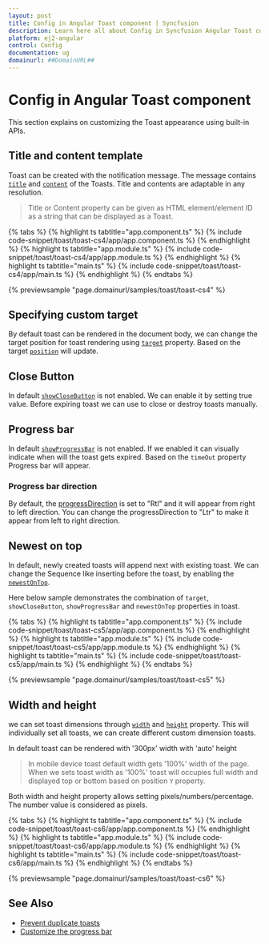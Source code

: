 ```yaml
---
layout: post
title: Config in Angular Toast component | Syncfusion
description: Learn here all about Config in Syncfusion Angular Toast component of Syncfusion Essential JS 2 and more.
platform: ej2-angular
control: Config 
documentation: ug
domainurl: ##DomainURL##
---
```


# Config in Angular Toast component

This section explains on customizing the Toast appearance using built-in APIs.

## Title and content template

Toast can be created with the notification message. The message contains [`title`](https://ej2.syncfusion.com/angular/documentation/api/toast#title) and [`content`](https://ej2.syncfusion.com/angular/documentation/api/toast#content) of the Toasts. Title and contents are adaptable in any resolution.

> Title or Content property can be given as HTML element/element ID as a string that can be displayed as a Toast.

{% tabs %}
{% highlight ts tabtitle="app.component.ts" %}
{% include code-snippet/toast/toast-cs4/app/app.component.ts %}
{% endhighlight %}
{% highlight ts tabtitle="app.module.ts" %}
{% include code-snippet/toast/toast-cs4/app/app.module.ts %}
{% endhighlight %}
{% highlight ts tabtitle="main.ts" %}
{% include code-snippet/toast/toast-cs4/app/main.ts %}
{% endhighlight %}
{% endtabs %}
  
{% previewsample "page.domainurl/samples/toast/toast-cs4" %}

## Specifying custom target

By default toast can be rendered in the document body, we can change the target position for toast rendering using [`target`](https://ej2.syncfusion.com/angular/documentation/api/toast#target) property. Based on the target [`position`](https://ej2.syncfusion.com/angular/documentation/api/toast#position) will update.

## Close Button

In default [`showCloseButton`](https://ej2.syncfusion.com/angular/documentation/api/toast#showclosebutton) is not enabled. We can enable it by setting true value. Before expiring toast we can use to close or destroy toasts manually.

## Progress bar

In default [`showProgressBar`](https://ej2.syncfusion.com/angular/documentation/api/toast#showprogressbar) is not enabled. If we enabled it can visually indicate when will the toast gets expired. Based on the `timeOut` property Progress bar will appear.

### Progress bar direction

By default, the [progressDirection](https://ej2.syncfusion.com/angular/documentation/api/toast/#progressDirection) is set to "Rtl" and it will appear from right to left direction. You can change the progressDirection to "Ltr" to make it appear from left to right direction.

## Newest on top

In default, newly created toasts will append next with existing toast. We can change the Sequence like inserting before the toast, by enabling the [`newestOnTop`](https://ej2.syncfusion.com/angular/documentation/api/toast#newestontop).

Here below sample demonstrates the combination of `target`, `showCloseButton`, `showProgressBar` and `newestOnTop` properties in toast.

{% tabs %}
{% highlight ts tabtitle="app.component.ts" %}
{% include code-snippet/toast/toast-cs5/app/app.component.ts %}
{% endhighlight %}
{% highlight ts tabtitle="app.module.ts" %}
{% include code-snippet/toast/toast-cs5/app/app.module.ts %}
{% endhighlight %}
{% highlight ts tabtitle="main.ts" %}
{% include code-snippet/toast/toast-cs5/app/main.ts %}
{% endhighlight %}
{% endtabs %}
  
{% previewsample "page.domainurl/samples/toast/toast-cs5" %}

## Width and height

we can set toast dimensions through [`width`](https://ej2.syncfusion.com/angular/documentation/api/toast#width) and [`height`](https://ej2.syncfusion.com/angular/documentation/api/toast#height) property. This will individually set all toasts, we can create different custom dimension toasts.

In default toast can be rendered with '300px' width with 'auto' height

   > In mobile device toast default width gets '100%' width of the page.
   > When we sets toast width as '100%' toast will occupies full width and displayed top or bottom based on position `Y` property.

Both width and height property allows setting pixels/numbers/percentage. The number value is considered as pixels.

{% tabs %}
{% highlight ts tabtitle="app.component.ts" %}
{% include code-snippet/toast/toast-cs6/app/app.component.ts %}
{% endhighlight %}
{% highlight ts tabtitle="app.module.ts" %}
{% include code-snippet/toast/toast-cs6/app/app.module.ts %}
{% endhighlight %}
{% highlight ts tabtitle="main.ts" %}
{% include code-snippet/toast/toast-cs6/app/main.ts %}
{% endhighlight %}
{% endtabs %}
  
{% previewsample "page.domainurl/samples/toast/toast-cs6" %}

## See Also

* [Prevent duplicate toasts](./how-to/prevent-duplicate-toast-display/)
* [Customize the progress bar](./how-to/customize-progress-bar-theme-and-sizing/)